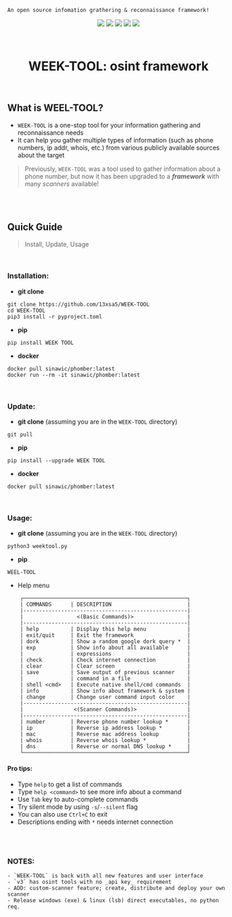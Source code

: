 


```
An open source infomation grathering & reconnaissance framework!
```

<p align=center>
         <a href='https://www.w3schools.in/ethical-hacking/information-gathering-techniques/'><img src="https://img.shields.io/badge/Etical Hacking-OSINT-yellow.svg?logo=sharp"></a>
         <a href='https://github.com/13xsa5/WEEK-TOOL'><img src="https://img.shields.io/badge/Version-v3.1.0-orange.svg?logo=vectorworks"></a>
         <a href='https://www.python.org/'><img src="https://img.shields.io/badge/Python-3-blue.svg?style=flat&logo=python"></a>
         <a href='LICENSE'><img src="https://img.shields.io/badge/License-GPL%20v3.0-brightgreen.svg"></a>
         <a href=''><img src="https://img.shields.io/badge/Disclaimer-With great power comes great responsibility-red.svg?logo=hackaday"></a>
</p>
      
<br>

<h1 align=center>WEEK-TOOL: osint framework</h1>



<br>

## What is WEEL-TOOL?

- `WEEK-TOOL` is a one-stop tool for your information gathering and reconnaissance needs
- It can help you gather multiple types of information (such as phone numbers, ip addr, whois, etc.) from various publicly available sources about the target
> Previously, `WEEK-TOOL` was a tool used to gather information about a phone number, but now it has been upgraded to a ___framework___ with many _scanners_ available!



<br>
<br>

## Quick Guide
> Install, Update, Usage

<br>

### Installation:
- __git clone__
```
git clone https://github.com/13xsa5/WEEK-TOOL
cd WEEK-TOOL
pip3 install -r pyproject.toml
```
- __pip__
```
pip install WEEK TOOL
```
- __docker__
```
docker pull sinawic/phomber:latest
docker run --rm -it sinawic/phomber:latest
```
<br>

### Update:
- __git clone__ (assuming you are in the `WEEK-TOOL` directory)
```
git pull
```

- __pip__
```
pip install --upgrade WEEK TOOL
```

- __docker__
```
docker pull sinawic/phomber:latest
```


<br>

### Usage:
- __git clone__ (assuming you are in the `WEEK-TOOL` directory)
```
python3 weektool.py
```

- __pip__
```
WEEL-TOOL
```

- Help menu
```
    ┌────────────────────────────────────────────────────┐
    | COMMANDS      | DESCRIPTION                        |
    |----------------------------------------------------|
    |                 <(Basic Commands)>                 |
    |----------------------------------------------------|
    | help          | Display this help menu             | 
    | exit/quit     | Exit the framework                 |
    | dork          | Show a random google dork query *  |  
    | exp           | Show info about all available      |       
    |               | expressions                        |
    | check         | Check internet connection          |
    | clear         | Clear screen                       |
    | save          | Save output of previous scanner    |
    |               | command in a file                  |
    | shell <cmd>   | Execute native shell/cmd commands  |
    | info          | Show info about framework & system |
    | change        | Change user command input color    |
    |----------------------------------------------------|
    |                <(Scanner Commands)>                |
    |----------------------------------------------------|
    | number        | Reverse phone number lookup *      |
    | ip            | Reverse ip address lookup *        |
    | mac           | Reverse mac address lookup         |
    | whois         | Reverse whois lookup *             |
    | dns           | Reverse or normal DNS lookup *     |
    └────────────────────────────────────────────────────┘
```

#### Pro tips:
- Type `help` to get a list of commands
- Type `help <command>` to see more info about a command
- Use `Tab` key to auto-complete commands
- Try silent mode by using `-s`/`--silent` flag
- You can also use `Ctrl+C` to exit
- Descriptions ending with `*` needs internet connection


<br>
<br>


### NOTES:
```
- `WEEK-TOOL` is back with all new features and user interface
- `v3` has osint tools with no _api key_ requirement
- ADD: custom-scanner feature; create, distribute and deploy your own scanner
- Release windows (exe) & linux (lsb) direct executables, no python req.
```
